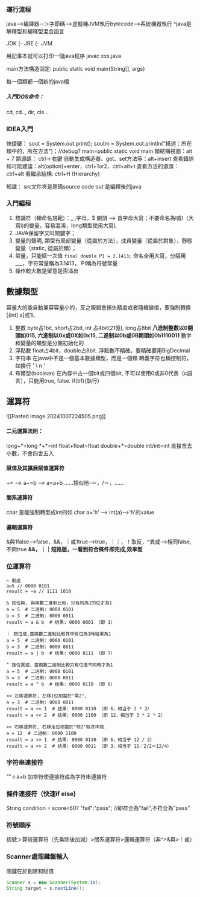 ### 運行流程
java-->編譯器--＞字節碼-->虛擬機JVM執行bytecode-->系統機器執行
^java是解釋型和編釋型混合語言

JDK (- JRE (- JVM

用記事本就可以打印一個java程序
javac xxx.java

main方法構造固定:
public static void main(String[], args)

每一個類都一個新的java檔
##### 入門DOS命令： 
cd, cd.., dir, cls...

### IDEA入門
快捷鍵：
sout = System.out.print();
soutm = System.out.println("描述：所在類中的，所在方法")；//debug?
main=public static void main
類結構視圖：alt + 7
類源碼： ctrl＋右鍵
自動生成構造器、get、set方法等：alt+insert
查看錯誤和可能建議：alt(option)+enter，ctrl+1or2，ctrl+alt+t
查看方法的源頭：ctrl+alt
看繼承結構: ctrl+H (Hierarchy)

知識：
src文件夾是原碼source code
out 是編釋後的java

### 入門編程
1. 標識符（類命名規範）：_ ,字母，$ 開頭 --> 首字母大寫；不要命名為l或I（大寫i)的變量，容易混淆，long類型使用大寫L
2. JAVA保留字又叫關鍵字；
3. 變量的聲明, 類型有局部變量（從屬於方法），成員變量（從屬於對象），靜態變量（static, 從屬於類）；
5. 常量，只能賦一次值  `final double PI = 3.1413;` 命名全用大寫，分隔用___，字符常量稱為3.1413， PI稱為符號常量
6. 操作較大數是留意是否溢出
## 數據類型
容量大的能自動兼容容量小的，反之報錯會損失精度或者隨機變值，要強制轉換[(int) a]或1L
1. 整數
byte占1bit, short占2bit, int 占4bit(21億), long占8bit
**八進制整數以0開頭如015, 六進制以0x或0X如0x15, 二進制以0b或0B開頭如0b1110011**
數字和變量的類型是分開初始化的
2. 浮點數
float占4bit，double占8bit.
浮點數不精確，要精確要用BigDecimal
3. 字符串
在java中不是一個基本數據類型，而是一個類
轉義字符也稱控制符，如換行 ' \\ n '
4. 布爾型(boolean)
在內存中占一個bit或四個bit, 不可以使用0或非0代表（c語言），只能用true, false. if(b1){執行}

## 運算符
![[Pasted image 20241007224505.png]]
#### 二元運算法則：
long+\*=long
\*+\*=int
float+float=float
double+\*=double
int/int=int 直接舍去小數，不會四舍五入

#### 賦值及其擴展賦值運算符
+= --> a+=b --> a=a+b
......類似地-＝，/＝，......

#### 關系運算符
char 是能強制轉型成int的如 char a='h' --> int(a)-->'h'的value

#### 邏輯運算符
&與1false-->false，&&，｜或1true-->true，｜｜，！取反，^異或-->相同false, 不同true
**&&，｜｜短路版，一看到符合條件即完成,效率型**

### 位運算符
```
~ 取返 
a=5 // 0000 0101
result = ~a // 1111 1010

& 按位與, 與兩數二進制比較，只有均為1的位才為1
a = 5  # 二进制: 0000 0101
b = 3  # 二进制: 0000 0011
result = a & b  # 结果: 0000 0001 （即 1）

｜ 按位或,當兩數二進制比較其中有位為1時結果為1
a = 5  # 二进制: 0000 0101
b = 3  # 二进制: 0000 0011
result = a | b  # 结果: 0000 0111 （即 7）

^ 按位異或，當兩數二進制比較只有位值不同時才為1
a = 5  # 二进制: 0000 0101
b = 3  # 二进制: 0000 0011
result = a ^ b  # 结果: 0000 0110 （即 6）

<< 左移運算符, 左移1位相當於"乘2",
a = 3  # 二进制: 0000 0011
result = a << 1  # 结果: 0000 0110 （即 6，相当于 3 * 2）
result = a << 2  # 结果: 0000 1100 （即 12，相当于 3 * 2 * 2）

>> 右移運算符, 右移走位相當於"除2"取其中商.
a = 12  # 二进制: 0000 1100
result = a >> 1  # 结果: 0000 0110 （即 6，相当于 12 / 2）
result = a >> 2  # 结果: 0000 0011 （即 3，相当于 12／2/2＝12/4）

```

### 字符串連接符
""＋a+b 加空符使連接符成為字符串連接符

### 條件連接符（快速if else)
String condition = score<60? "fail":"pass";  //即符合為"fail",不符合為"pass"

### 符號順序
括號＞算術運算符（先乘除後加減）>關系運算符>邏輯運算符（非^>&與>｜或）

### Scanner處理鍵盤輸入
關鍵在於創建和賦值
```java
Scanner s = new Scanner(System.in);
String target = s.nextLine();
```


